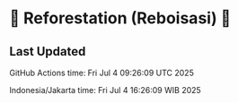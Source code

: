 
# 🌳 Reforestation (Reboisasi) 🌲

## Last Updated

GitHub Actions time: Fri Jul  4 09:26:09 UTC 2025

Indonesia/Jakarta time: Fri Jul  4 16:26:09 WIB 2025

